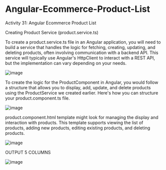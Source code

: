 # Angular-Ecommerce-Product-List
Activity 31: Angular Ecommerce Product List

Creating Product Service (product.service.ts)

To create a product.service.ts file in an Angular application, 
you will need to build a service that handles the logic for fetching, creating, updating, and deleting products, 
often involving communication with a backend API. This service will typically use Angular's HttpClient to interact
with a REST API, but the implementation can vary depending on your needs.

![image](https://github.com/user-attachments/assets/f63d7c9e-e809-42c5-9cca-e7e9b5a45576)



To create the logic for the ProductComponent in Angular, you would follow a structure that allows you to display, add, 
update, and delete products using the ProductService we created earlier. Here's how you can structure your product.component.ts file.

![image](https://github.com/user-attachments/assets/686fd772-f1f3-4f7f-9c14-2753c6713375)


product.component.html template might look for managing the display and interaction with products. This template supports viewing 
the list of products, adding new products, editing existing products, and deleting products.

![image](https://github.com/user-attachments/assets/32991c8a-60e9-4d65-b145-ecae4c68299e)



OUTPUT 5 COLUMNS


![image](https://github.com/user-attachments/assets/302b02a5-c351-4b72-a977-f3b5c372d672)



